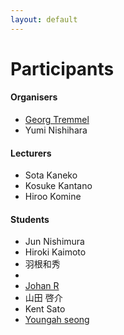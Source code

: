 ```yaml
---
layout: default
---
```


# Participants

#### Organisers
- [Georg Tremmel](georg/)
- Yumi Nishihara


####  Lecturers
- Sota Kaneko
- Kosuke Kantano
- Hiroo Komine

#### Students
- Jun Nishimura
- Hiroki Kaimoto
- 羽根和秀
- 
- [Johan R](johan/)
- 山田 啓介
- Kent Sato
- [Youngah seong](youngah/)
